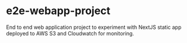 # e2e-webapp-project
End to end web application project to experiment with NextJS static app deployed to AWS S3 and Cloudwatch for monitoring. 
